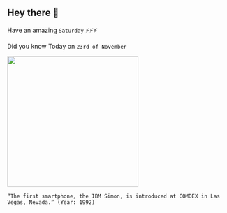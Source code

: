 ## Hey there 👋
Have an amazing `Saturday` ⚡⚡⚡

Did you know Today on `23rd of November`
 
 [<img src="http://wcsa.world/Userfiles/Upload/images/fg.jpg" width="300" />](http://wcsa.world/news/world-almanac-event-academy/wcsa-on-this-day-november-23-2018-the-first-smartphone-the-ibm-simon-is-introduced-at-comdex-in-las-vegas-nevada-in-1992) 
 ```
“The first smartphone, the IBM Simon, is introduced at COMDEX in Las Vegas, Nevada.” (Year: 1992)
```
